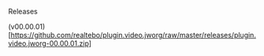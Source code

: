 Releases

(v00.00.01)[https://github.com/realtebo/plugin.video.jworg/raw/master/releases/plugin.video.jworg-00.00.01.zip]